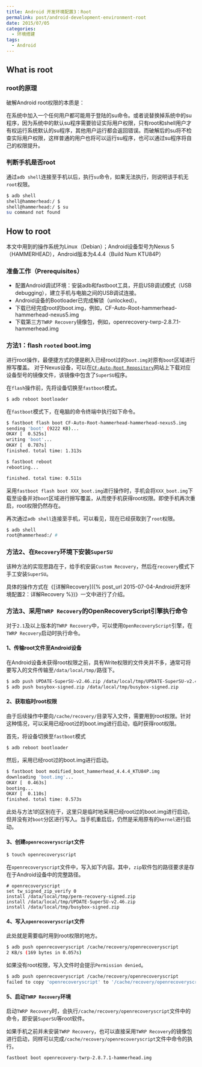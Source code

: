 ```yaml
---
title: Android 开发环境配置3：Root
permalink: post/android-development-environment-root
date: 2015/07/05
categories:
  - 环境搭建
tags:
  - Android
---
```


## What is root

### root的原理

破解Android root权限的本质是：

在系统中加入一个任何用户都可能用于登陆的su命令。或者说替换掉系统中的su程序，因为系统中的默认su程序需要验证实际用户权限，只有root和shell用户才有权运行系统默认的su程序，其他用户运行都会返回错误。而破解后的su将不检查实际用户权限，这样普通的用户也将可以运行su程序，也可以通过su程序将自己的权限提升。


### 判断手机是否root

通过`adb shell`连接至手机以后，执行`su`命令，如果无法执行，则说明该手机无`root`权限。

~~~bash
$ adb shell
shell@hammerhead:/ $
shell@hammerhead:/ $ su
su command not found
~~~


## How to root

本文中用到的操作系统为Linux（Debian）；Android设备型号为Nexus 5（HAMMERHEAD），Android版本为4.4.4（Build Num KTU84P）

### 准备工作（Prerequisites）

- 配置Android调试环境：安装adb和fastboot工具，开启USB调试模式（USB debugging），建立手机与电脑之间的USB调试连接。
- Android设备的Bootloader已完成解锁（unlocked）。
- 下载已经完成root的boot.img，例如，CF-Auto-Root-hammerhead-hammerhead-nexus5.img
- 下载第三方`TWRP Recovery`镜像包，例如，openrecovery-twrp-2.8.7.1-hammerhead.img

### 方法1：flash `rooted` boot.img

进行root操作，最便捷方式的便是刷入已经root过的`boot.img`对原有`boot`区域进行擦写覆盖。
对于Nexus设备，可以在[`CF-Auto-Root Repository`](https://autoroot.chainfire.eu/)网站上下载对应设备型号的镜像文件，该镜像中包含了`SuperSU`程序。

在`flash`操作前，先将设备切换至`fastboot`模式。

~~~bash
$ adb reboot bootloader
~~~

在`fastboot`模式下，在电脑的命令终端中执行如下命令。

~~~bash
$ fastboot flash boot CF-Auto-Root-hammerhead-hammerhead-nexus5.img
sending 'boot' (9222 KB)...
OKAY [  0.525s]
writing 'boot'...
OKAY [  0.787s]
finished. total time: 1.313s

$ fastboot reboot
rebooting...

finished. total time: 0.511s
~~~

采用`fastboot flash boot XXX_boot.img`进行操作时，手机会将`XXX_boot.img`下载至设备并对`boot`区域进行擦写覆盖，从而使手机获得root权限。即使手机再次重启，root权限仍然存在。

再次通过`adb shell`连接至手机，可以看见，现在已经获取到了`root`权限。

~~~bash
$ adb shell
root@hammerhead:/ #
~~~

### 方法2、在`Recovery`环境下安装`SuperSU`

该种方法的实现思路在于，给手机安装`Custom Recovery`，然后在`recovery`模式下手工安装`SuperSU`。

具体的操作方式在《[详解Recovery]({% post_url 2015-07-04-Android开发环境配置2：详解Recovery %})》一文中进行了介绍。

### 方法3、采用`TWRP Recovery`的OpenRecoveryScript引擎执行命令

对于`2.1`及以上版本的`TWRP Recovery`中，可以使用`OpenRecoveryScript`引擎，在`TWRP Recovery`启动时执行命令。

#### 1、传输root文件至Android设备

在Android设备未获得root权限之前，具有Write权限的文件夹并不多，通常可将要写入的文件传输至`/data/local/tmp/`路径下。

~~~bash
$ adb push UPDATE-SuperSU-v2.46.zip /data/local/tmp/UPDATE-SuperSU-v2.46.zip
$ adb push busybox-signed.zip /data/local/tmp/busybox-signed.zip
~~~

#### 2、获取临时root权限

由于后续操作中要向`/cache/recovery/`目录写入文件，需要用到root权限。针对这种情况，可以采用已经root过的boot.img进行启动，临时获得root权限。

首先，将设备切换至`fastboot`模式

~~~bash
$ adb reboot bootloader
~~~

然后，采用已经root过的boot.img进行启动。

~~~bash
$ fastboot boot modified_boot_hammerhead_4.4.4_KTU84P.img
downloading 'boot.img'...
OKAY [  0.463s]
booting...
OKAY [  0.110s]
finished. total time: 0.573s
~~~

此处与方法1的区别在于，这里只是临时地采用已经root过的boot.img进行启动，但并没有对`boot`分区进行写入。当手机重启后，仍然是采用原有的`kernel`进行启动。

#### 3、创建`openrecoveryscript`文件

~~~bash
$ touch openrecoveryscript
~~~

在`openrecoveryscript`文件中，写入如下内容。其中，`zip`软件包的路径要求是存在于Android设备中的完整路径。

~~~vim
# openrecoveryscript
set tw_signed_zip_verify 0
install /data/local/tmp/perm-recovery-signed.zip
install /data/local/tmp/UPDATE-SuperSU-v2.46.zip
install /data/local/tmp/busybox-signed.zip
~~~

#### 4、写入`openrecoveryscript`文件

此处就是需要临时用到root权限的地方。

~~~bash
$ adb push openrecoveryscript /cache/recovery/openrecoveryscript
2 KB/s (169 bytes in 0.057s)
~~~

如果没有root权限，写入文件时会提示`Permission denied`。

~~~bash
$ adb push openrecoveryscript /cache/recovery/openrecoveryscript
failed to copy 'openrecoveryscript' to '/cache/recovery/openrecoveryscript': Permission denied
~~~

#### 5、启动`TWRP Recovery`环境

启动`TWRP Recovery`时，会执行`/cache/recovery/openrecoveryscript`文件中的命令，即安装`SuperSU`等root软件。

如果手机之前并未安装`TWRP Recovery`，也可以直接采用`TWRP Recovery`的镜像包进行启动，同样可以完成`/cache/recovery/openrecoveryscript`文件中命令的执行。

~~~bash
fastboot boot openrecovery-twrp-2.8.7.1-hammerhead.img
~~~
